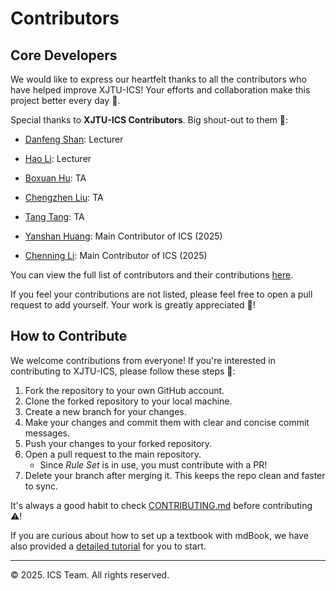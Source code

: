 # Contributors

## Core Developers

We would like to express our heartfelt thanks to all the contributors who have helped improve XJTU-ICS! Your efforts and collaboration make this project better every day 🌟.

Special thanks to __XJTU-ICS Contributors__. Big shout-out to them 🚀:

- [Danfeng Shan](https://dfshan.github.io/): Lecturer
- [Hao Li](https://aquatoney.github.io/): Lecturer

- [Boxuan Hu](https://bxhu2004.com/): TA
- [Chengzhen Liu](https://orion-zhen.github.io/): TA
- [Tang Tang](https://github.com/Scorpicathe): TA
- [Yanshan Huang](https://hspikes.github.io/blog_Hspikes/): Main Contributor of ICS (2025)
- [Chenning Li](https://leelemon203.github.io/): Main Contributor of ICS (2025)

You can view the full list of contributors and their contributions [here](https://github.com/xjtu-ics/textbook/graphs/contributors).

If you feel your contributions are not listed, please feel free to open a pull request to add yourself. Your work is greatly appreciated 🎉!

## How to Contribute

We welcome contributions from everyone! If you're interested in contributing to XJTU-ICS, please follow these steps 👀:

1. Fork the repository to your own GitHub account.
2. Clone the forked repository to your local machine.
3. Create a new branch for your changes.
4. Make your changes and commit them with clear and concise commit messages.
5. Push your changes to your forked repository.
6. Open a pull request to the main repository.
    - Since _Rule Set_ is in use, you must contribute with a PR!
7. Delete your branch after merging it. This keeps the repo clean and faster to sync.

It's always a good habit to check [CONTRIBUTING.md](https://github.com/xjtu-ics/textbook/blob/main/CONTRIBUTING.md) before contributing ⚠️!

If you are curious about how to set up a textbook with mdBook, we have also provided a [detailed tutorial](https://blog.bxhu2004.com/BLOG/Markdown/mdbook-site/) for you to start.

------

© 2025. ICS Team. All rights reserved.
